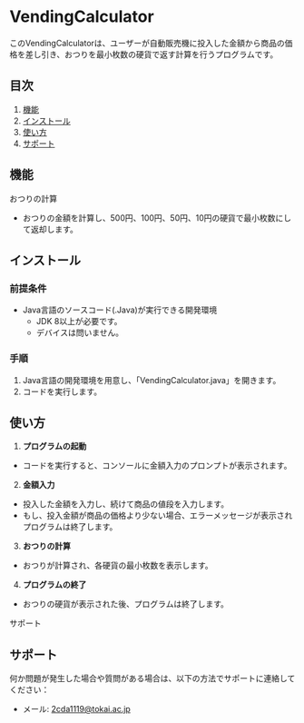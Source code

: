 # VendingCalculator

このVendingCalculatorは、ユーザーが自動販売機に投入した金額から商品の価格を差し引き、おつりを最小枚数の硬貨で返す計算を行うプログラムです。

## 目次
1. [機能](#機能)
2. [インストール](#インストール)
3. [使い方](#使い方)
4. [サポート](#サポート)

## 機能
おつりの計算
- おつりの金額を計算し、500円、100円、50円、10円の硬貨で最小枚数にして返却します。

## インストール
### 前提条件
- Java言語のソースコード(.Java)が実行できる開発環境
  - JDK 8以上が必要です。
  - デバイスは問いません。

### 手順
1. Java言語の開発環境を用意し、「VendingCalculator.java」を開きます。
2. コードを実行します。

## 使い方
1. **プログラムの起動**
  - コードを実行すると、コンソールに金額入力のプロンプトが表示されます。
2. **金額入力**
  - 投入した金額を入力し、続けて商品の値段を入力します。
  - もし、投入金額が商品の価格より少ない場合、エラーメッセージが表示されプログラムは終了します。
3. **おつりの計算**
  - おつりが計算され、各硬貨の最小枚数を表示します。
4. **プログラムの終了**
  - おつりの硬貨が表示された後、プログラムは終了します。

サポート

## サポート
何か問題が発生した場合や質問がある場合は、以下の方法でサポートに連絡してください：
- メール: 2cda1119@tokai.ac.jp
